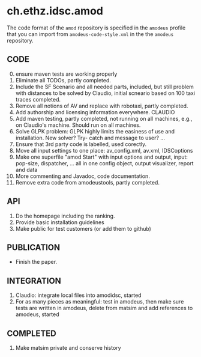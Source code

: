 # ch.ethz.idsc.amod

The code format of the `amod` repository is specified in the `amodeus` profile that you can import from `amodeus-code-style.xml` in the the `amodeus` repository.


## CODE

0) ensure maven tests are working properly
1) Eliminate all TODOs, partly completed.
2) Include the SF Scenario and all needed parts, included, but still problem with distances to be solved by Claudio, initial scneario based on 100 taxi traces completed. 
3) Remove all notions of AV and replace with robotaxi, partly completed.
4) Add authorship and licensing information everywhere. CLAUDIO
5) Add maven testing, partly completed, not running on all machines, e.g., on Claudio's machine. Should run on all machines. 
5) Solve GLPK problem: GLPK highly limits the easiness of use and installation. New solver? Try- catch and message to user? ...
6) Ensure that 3rd party code is labelled, used corectly. 
7) Move all input settings to one place: av_config.xml, av.xml, IDSCoptions
8) Make one superfile "amod Start" with input options and output, input: pop-size, dispatcher, ... all in one config object,  output visualizer, report and data 
9) More commenting and Javadoc, code documentation.
10) Remove extra code from amodeustools, partly completed.

## API
1) Do the homepage including the ranking.
2) Provide basic installation guidelines
3) Make public for test customers (or add them to github)

## PUBLICATION
* Finish the paper. 

## INTEGRATION
1) Claudio: integrate local files into amodidsc, started
2) For as many pieces as meaningful: test in amodeus, then make sure tests are written in amodeus, delete from matsim and add references to amodeus, started

## COMPLETED
1) Make matsim private and conserve history


